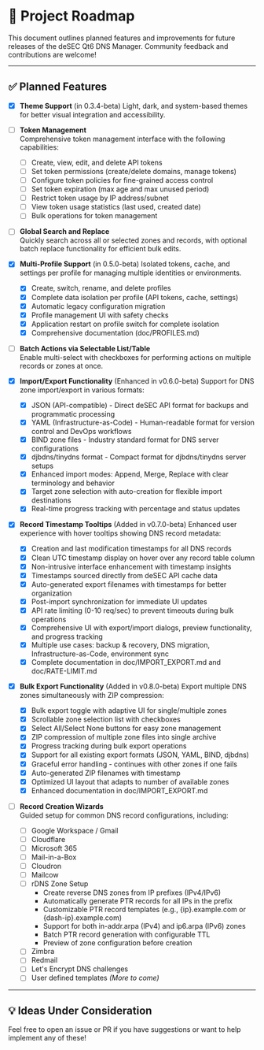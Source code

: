 # 📍 Project Roadmap

This document outlines planned features and improvements for future releases of the deSEC Qt6 DNS Manager. Community feedback and contributions are welcome!

---

## ✅ Planned Features

- [x] **Theme Support**  (in 0.3.4-beta)
  Light, dark, and system-based themes for better visual integration and accessibility.

- [ ] **Token Management**  
  Comprehensive token management interface with the following capabilities:
  - [ ] Create, view, edit, and delete API tokens
  - [ ] Set token permissions (create/delete domains, manage tokens)
  - [ ] Configure token policies for fine-grained access control
  - [ ] Set token expiration (max age and max unused period)
  - [ ] Restrict token usage by IP address/subnet
  - [ ] View token usage statistics (last used, created date)
  - [ ] Bulk operations for token management

- [ ] **Global Search and Replace**  
  Quickly search across all or selected zones and records, with optional batch replace functionality for efficient bulk edits.

- [x] **Multi-Profile Support** (in 0.5.0-beta)
  Isolated tokens, cache, and settings per profile for managing multiple identities or environments.
  - [x] Create, switch, rename, and delete profiles
  - [x] Complete data isolation per profile (API tokens, cache, settings)
  - [x] Automatic legacy configuration migration
  - [x] Profile management UI with safety checks
  - [x] Application restart on profile switch for complete isolation
  - [x] Comprehensive documentation (doc/PROFILES.md)

- [ ] **Batch Actions via Selectable List/Table**  
  Enable multi-select with checkboxes for performing actions on multiple records or zones at once.

- [x] **Import/Export Functionality** (Enhanced in v0.6.0-beta)
  Support for DNS zone import/export in various formats:
  - [x] JSON (API-compatible) - Direct deSEC API format for backups and programmatic processing
  - [x] YAML (Infrastructure-as-Code) - Human-readable format for version control and DevOps workflows
  - [x] BIND zone files - Industry standard format for DNS server configurations
  - [x] djbdns/tinydns format - Compact format for djbdns/tinydns server setups
  - [x] Enhanced import modes: Append, Merge, Replace with clear terminology and behavior
  - [x] Target zone selection with auto-creation for flexible import destinations
  - [x] Real-time progress tracking with percentage and status updates

- [x] **Record Timestamp Tooltips** (Added in v0.7.0-beta)
  Enhanced user experience with hover tooltips showing DNS record metadata:
  - [x] Creation and last modification timestamps for all DNS records
  - [x] Clean UTC timestamp display on hover over any record table column
  - [x] Non-intrusive interface enhancement with timestamp insights
  - [x] Timestamps sourced directly from deSEC API cache data
  - [x] Auto-generated export filenames with timestamps for better organization
  - [x] Post-import synchronization for immediate UI updates
  - [x] API rate limiting (0-10 req/sec) to prevent timeouts during bulk operations
  - [x] Comprehensive UI with export/import dialogs, preview functionality, and progress tracking
  - [x] Multiple use cases: backup & recovery, DNS migration, Infrastructure-as-Code, environment sync
  - [x] Complete documentation in doc/IMPORT_EXPORT.md and doc/RATE-LIMIT.md

- [x] **Bulk Export Functionality** (Added in v0.8.0-beta)
  Export multiple DNS zones simultaneously with ZIP compression:
  - [x] Bulk export toggle with adaptive UI for single/multiple zones
  - [x] Scrollable zone selection list with checkboxes
  - [x] Select All/Select None buttons for easy zone management
  - [x] ZIP compression of multiple zone files into single archive
  - [x] Progress tracking during bulk export operations
  - [x] Support for all existing export formats (JSON, YAML, BIND, djbdns)
  - [x] Graceful error handling - continues with other zones if one fails
  - [x] Auto-generated ZIP filenames with timestamp
  - [x] Optimized UI layout that adapts to number of available zones
  - [x] Enhanced documentation in doc/IMPORT_EXPORT.md

- [ ] **Record Creation Wizards**  
  Guided setup for common DNS record configurations, including:
  - [ ] Google Workspace / Gmail
  - [ ] Cloudflare
  - [ ] Microsoft 365
  - [ ] Mail-in-a-Box
  - [ ] Cloudron
  - [ ] Mailcow
  - [ ] rDNS Zone Setup
    - Create reverse DNS zones from IP prefixes (IPv4/IPv6)
    - Automatically generate PTR records for all IPs in the prefix
    - Customizable PTR record templates (e.g., {ip}.example.com or {dash-ip}.example.com)
    - Support for both in-addr.arpa (IPv4) and ip6.arpa (IPv6) zones
    - Batch PTR record generation with configurable TTL
    - Preview of zone configuration before creation
  - [ ] Zimbra
  - [ ] Redmail
  - [ ] Let's Encrypt DNS challenges
  - [ ] User defined templates
  *(More to come)*

---

## 💡 Ideas Under Consideration

Feel free to open an issue or PR if you have suggestions or want to help implement any of these!
